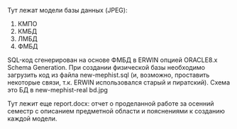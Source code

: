 Тут лежат модели базы данных (JPEG):
1) КМПО
2) КМБД
3) ЛМБД
4) ФМБД

SQL-код сгенерирован на основе ФМБД в ERWIN опцией ORACLE8.x Schema Generation. При создании физической базы необходимо загрузить код из файла new-mephist.sql (и, возможно, проставить некоторые связи, т.к. ERWIN использовался старый и пиратский). Схема это БД в new-mephist-real bd.jpg

Тут лежит еще report.docx: отчет о проделанной работе за осенний семестр с описанием предметной области и пояснениями к созданию каждой модели.

